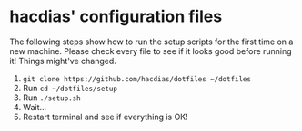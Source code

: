 # hacdias' configuration files

The following steps show how to run the setup scripts for the first time on a new machine. Please check every file to see if it looks good before running it! Things might've changed.

1. `git clone https://github.com/hacdias/dotfiles ~/dotfiles`
2. Run `cd ~/dotfiles/setup`
3. Run `./setup.sh`
4. Wait...
5. Restart terminal and see if everything is OK!
